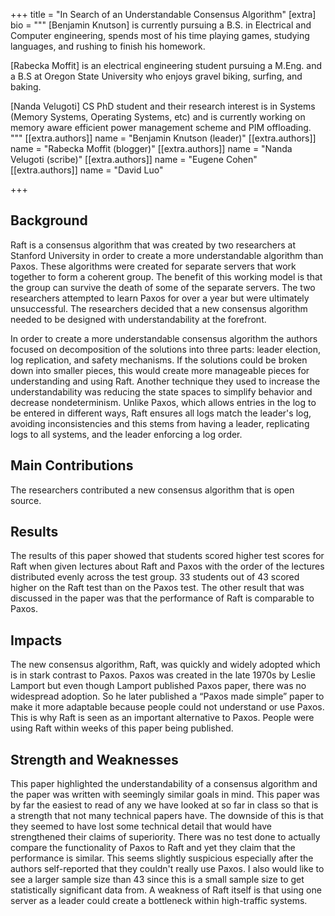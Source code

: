+++
title = "In Search of an Understandable Consensus Algorithm"
[extra]
bio = """
[Benjamin Knutson] is currently pursuing a B.S. in Electrical and Computer engineering, spends most of his time playing games, studying languages, and rushing to finish his homework.

[Rabecka Moffit] is an electrical engineering student pursuing a M.Eng. and a B.S at Oregon State University who enjoys gravel biking, surfing, and baking. 

[Nanda Velugoti] CS PhD student and their research interest is in Systems (Memory Systems, Operating Systems, etc) and is currently working on memory aware efficient power management scheme and PIM offloading.
"""
[[extra.authors]]
name = "Benjamin Knutson (leader)"
[[extra.authors]]
name = "Rabecka Moffit (blogger)"
[[extra.authors]]
name = "Nanda Velugoti (scribe)"
[[extra.authors]]
name = "Eugene Cohen"
[[extra.authors]]
name = "David Luo"

+++

## Background
Raft is a consensus algorithm that was created by two researchers at Stanford University in order to create a more understandable algorithm than Paxos. These algorithms were created for separate servers that work together to form a coherent group. The benefit of this working model is that the group can survive the death of some of the separate servers. The two researchers attempted to learn Paxos for over a year but were ultimately unsuccessful. The researchers decided that a new consensus algorithm needed to be designed with understandability at the forefront. 

In order to create a more understandable consensus algorithm the authors focused on decomposition of the solutions into three parts: leader election, log replication, and safety mechanisms. If the solutions could be broken down into smaller pieces, this would create more manageable pieces for understanding and using Raft. Another technique they used to increase the understandability was reducing the state spaces to simplify behavior and decrease nondeterminism. Unlike Paxos, which allows entries in the log to be entered in different ways, Raft ensures all logs match the leader's log, avoiding inconsistencies and this stems from having a leader, replicating logs to all systems, and the leader enforcing a log order.

## Main Contributions
The researchers contributed a new consensus algorithm that is open source.

## Results
The results of this paper showed that students scored higher test scores for Raft when given lectures about Raft and Paxos with the order of the lectures distributed evenly across the test group. 33 students out of 43 scored higher on the Raft test than on the Paxos test. The other result that was discussed in the paper was that the performance of Raft is comparable to Paxos.

## Impacts
The new consensus algorithm, Raft, was quickly and widely adopted which is in stark contrast to Paxos. Paxos was created in the late 1970s by Leslie Lamport but even though Lamport published Paxos paper, there was no widespread adoption. So he later published a “Paxos made simple” paper to make it more adaptable because people could not understand or use Paxos. This is why Raft is seen as an important alternative to Paxos. People were using Raft within weeks of this paper being published.


## Strength and Weaknesses
This paper highlighted the understandability of a consensus algorithm and the paper was written with seemingly similar goals in mind. This paper was by far the easiest to read of any we have looked at so far in class so that is a strength that not many technical papers have. The downside of this is that they seemed to have lost some technical detail that would have strengthened their claims of superiority. There was no test done to actually compare the functionality of Paxos to Raft and yet they claim that the performance is similar. This seems slightly suspicious especially after the authors self-reported that they couldn't really use Paxos. I also would like to see a larger sample size than 43 since this is a small sample size to get statistically significant data from. A weakness of Raft itself is that using one server as a leader could create a bottleneck within high-traffic systems.
